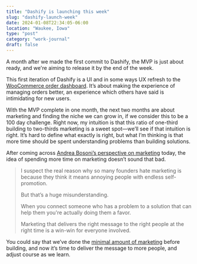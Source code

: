 ```yaml
---
title: "Dashify is launching this week"
slug: "dashify-launch-week"
date: 2024-01-08T22:34:05-06:00
location: "Waukee, Iowa"
type: "post"
category: "work-journal"
draft: false
---
```


A month after we made the first commit to Dashify, the MVP is just about ready, and we're aiming to release it by the end of the week.

This first iteration of Dashify is a UI and in some ways UX refresh to the [WooCommerce order dashboard](https://woo.com/document/managing-orders/). It’s about making the experience of managing orders better, an experience which others have said is intimidating for new users.

With the MVP complete in one month, the next two months are about marketing and finding the niche we can grow in, if we consider this to be a 100 day challenge. Right now, my intuition is that this ratio of one-third building to two-thirds marketing is a sweet spot—we’ll see if that intuition is right. It’s hard to define what exactly is right, but what I’m thinking is that more time should be spent understanding problems than building solutions.

After coming across [Andrea Bosoni’s perspective on marketing](https://twitter.com/theandreboso/status/1744338613628801199) today, the idea of spending more time on marketing doesn’t sound that bad.

> I suspect the real reason why so many founders hate marketing is because they think it means annoying people with endless self-promotion.
>
> But that’s a huge misunderstanding.
>
> When you connect someone who has a problem to a solution that can help them you're actually doing them a favor.
>
> Marketing that delivers the right message to the right people at the right time is a win-win for everyone involved.

You could say that we’ve done the [minimal amount of marketing](/validating-without-talking/) before building, and now it’s time to deliver the message to more people, and adjust course as we learn.
